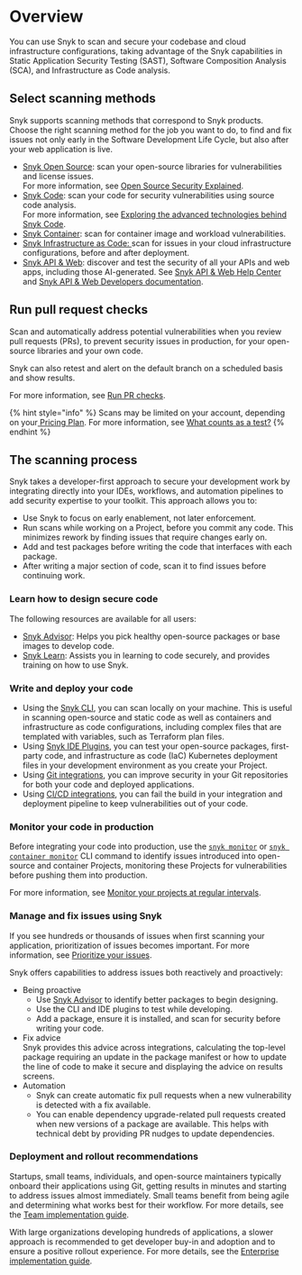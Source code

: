 # Overview

You can use Snyk to scan and secure your codebase and cloud infrastructure configurations, taking advantage of the Snyk capabilities in Static Application Security Testing (SAST), Software Composition Analysis (SCA), and  Infrastructure as Code analysis.

## Select scanning methods

Snyk supports scanning methods that correspond to Snyk products. Choose the right scanning method for the job you want to do, to find and fix issues not only early in the Software Development Life Cycle, but also after your web application is live.

* [Snyk Open Source](snyk-open-source/): scan your open-source libraries for vulnerabilities and license issues.\
  For more information, see [Open Source Security Explained](https://snyk.io/series/open-source-security/).
* [Snyk Code](snyk-code/): scan your code for security vulnerabilities using source code analysis.\
  For more information, see [Exploring the advanced technologies behind Snyk Code](https://snyk.io/blog/advanced-technologies-behind-snyk-code/).
* [Snyk Container](snyk-container/): scan for container image and workload vulnerabilities.
* [Snyk Infrastructure as Code: ](snyk-iac/)scan for issues in your cloud infrastructure configurations, before and after deployment.
* [Snyk API & Web](https://snyk.io/product/dast-api-web/): discover and test the security of all your APIs and web apps, including those AI-generated. See [Snyk API & Web Help Center](https://help.probely.com/en/) and [Snyk API & Web Developers documentation](https://developers.probely.com/).

## Run pull request checks

Scan and automatically address potential vulnerabilities when you review pull requests (PRs), to prevent security issues in production, for your open-source libraries and your own code.

Snyk can also retest and alert on the default branch on a scheduled basis and show results.&#x20;

For more information, see [Run PR checks](pull-requests/pull-request-checks/).

{% hint style="info" %}
Scans may be limited on your account, depending on your[ Pricing Plan](../implement-snyk/enterprise-implementation-guide/trial-limitations.md). For more information, see [What counts as a test?](../working-with-snyk/what-counts-as-a-test.md)
{% endhint %}

## The scanning process

Snyk takes a developer-first approach to secure your development work by integrating directly into your IDEs, workflows, and automation pipelines to add security expertise to your toolkit. This approach allows you to:

* Use Snyk to focus on early enablement, not later enforcement.
* Run scans while working on a Project, before you commit any code. This minimizes rework by finding issues that require changes early on.
* Add and test packages before writing the code that interfaces with each package.
* After writing a major section of code, scan it to find issues before continuing work.

### Learn how to design secure code

The following resources are available for all users:

* [Snyk Advisor](https://snyk.io/advisor): Helps you pick healthy open-source packages or base images to develop code.
* [Snyk Learn](https://learn.snyk.io/): Assists you in learning to code securely, and provides training on how to use Snyk.

### Write and deploy your code

* Using the [Snyk CLI](../cli-ide-and-ci-cd-integrations/snyk-cli/), you can scan locally on your machine. This is useful in scanning open-source and static code as well as containers and infrastructure as code configurations, including complex files that are templated with variables, such as Terraform plan files.
* Using [Snyk IDE Plugins](../cli-ide-and-ci-cd-integrations/snyk-ide-plugins-and-extensions/), you can test your open-source packages, first-party code, and infrastructure as code (IaC) Kubernetes deployment files in your development environment as you create your Project.
* Using [Git integrations](../scm-integrations/organization-level-integrations/), you can improve security in your Git repositories for both your code and deployed applications.
* Using [CI/CD integrations](../scm-ide-and-ci-cd-integrations/snyk-ci-cd-integrations/), you can fail the build in your integration and deployment pipeline to keep vulnerabilities out of your code.

### Monitor your code in production

Before integrating your code into production, use the [`snyk monitor`](../cli-ide-and-ci-cd-integrations/snyk-cli/commands/monitor.md) or [`snyk container monitor`](../cli-ide-and-ci-cd-integrations/snyk-cli/commands/container-monitor.md) CLI command to identify issues introduced into open-source and container Projects, monitoring these Projects for vulnerabilities before pushing them into production.

For more information, see [Monitor your projects at regular intervals](../cli-ide-and-ci-cd-integrations/snyk-cli/scan-and-maintain-projects-using-the-cli/monitor-your-projects-at-regular-intervals.md).

### Manage and fix issues using Snyk

If you see hundreds or thousands of issues when first scanning your application, prioritization of issues becomes important. For more information, see [Prioritize your issues](../manage-risk/prioritize-issues-for-fixing/).

Snyk offers capabilities to address issues both reactively and proactively:

* Being proactive
  * Use [Snyk Advisor](https://snyk.io/advisor) to identify better packages to begin designing.
  * Use the CLI and IDE plugins to test while developing.
  * Add a package, ensure it is installed, and scan for security before writing your code.
* Fix advice\
  Snyk provides this advice across integrations, calculating the top-level package requiring an update in the package manifest or how to update the line of code to make it secure and displaying the advice on results screens.
* Automation
  * Snyk can create automatic fix pull requests when a new vulnerability is detected with a fix available.
  * You can enable dependency upgrade-related pull requests created when new versions of a package are available. This helps with technical debt by providing PR nudges to update dependencies.

### Deployment and rollout recommendations

Startups, small teams, individuals, and open-source maintainers typically onboard their applications using Git, getting results in minutes and starting to address issues almost immediately. Small teams benefit from being agile and determining what works best for their workflow. For more details, see the [Team implementation guide](../implement-snyk/team-implementation-guide/).

With large organizations developing hundreds of applications, a slower approach is recommended to get developer buy-in and adoption and to ensure a positive rollout experience. For more details, see the [Enterprise implementation guide](../implement-snyk/enterprise-implementation-guide/).
